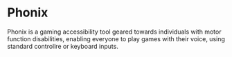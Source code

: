 # Phonix
Phonix is a gaming accessibility tool geared towards individuals with motor function disabilities, enabling everyone to play games with their voice, using standard controllre or keyboard inputs.
